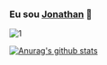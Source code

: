 ### Eu sou [Jonathan](https://www.jonathantxom.br) 👋



![1](https://github-readme-stats.vercel.app/api/top-langs/?username=jonathantx&theme=blue-green)

[![Anurag's github stats](https://github-readme-stats.vercel.app/api?username=jonathantx&theme=blue-green)](https://github.com/jonathantx/github-readme-stats)